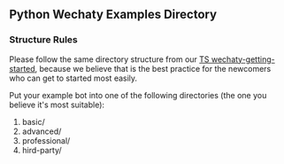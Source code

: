 ## Python Wechaty Examples Directory

### Structure Rules

Please follow the same directory structure from our [TS wechaty-getting-started](https://github.com/wechaty/wechaty-getting-started/tree/master/examples), because we believe that is the best practice for the newcomers who can get to started most easily.

Put your example bot into one of the following directories (the one you believe it's most suitable):

1. basic/
1. advanced/
1. professional/
1. hird-party/
